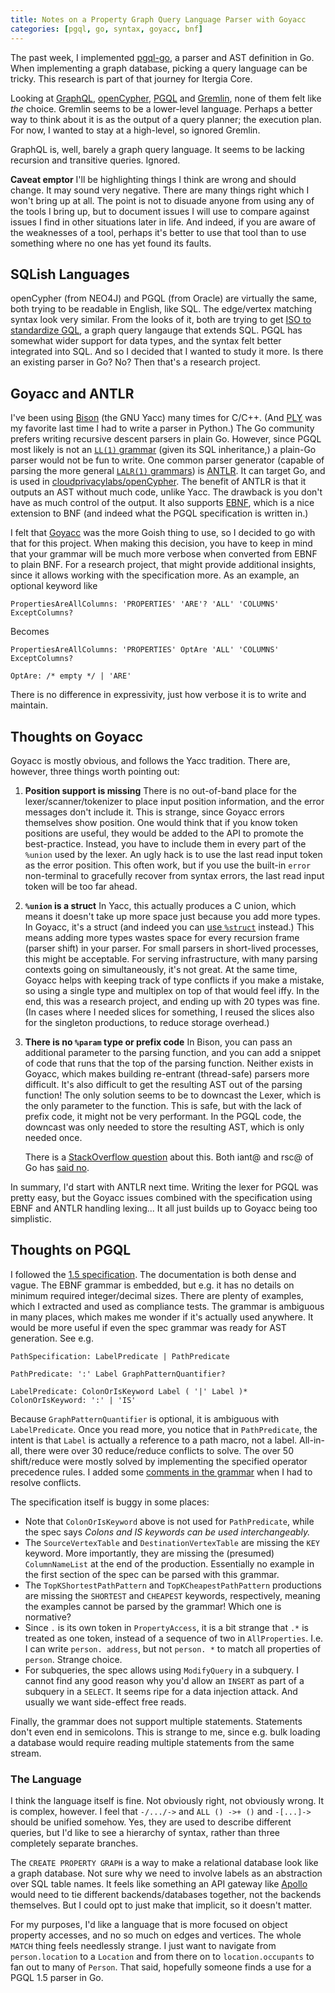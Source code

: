 ```yaml
---
title: Notes on a Property Graph Query Language Parser with Goyacc
categories: [pgql, go, syntax, goyacc, bnf]
---
```


The past week, I implemented [pgql-go](https://github.com/itergia/pgql-go), a parser and AST definition in Go.
When implementing a graph database, picking a query language can be tricky.
This research is part of that journey for Itergia Core.

Looking at [GraphQL](https://graphql.org/), [openCypher](https://opencypher.org/), [PGQL](https://pgql-lang.org/) and [Gremlin](https://tinkerpop.apache.org/gremlin.html), none of them felt like *the* choice.
Gremlin seems to be a lower-level language.
Perhaps a better way to think about it is as the output of a query planner; the execution plan.
For now, I wanted to stay at a high-level, so ignored Gremlin.

GraphQL is, well, barely a graph query language.
It seems to be lacking recursion and transitive queries.
Ignored.

**Caveat emptor** I'll be highlighting things I think are wrong and should change.
It may sound very negative.
There are many things right which I won't bring up at all.
The point is not to disuade anyone from using any of the tools I bring up, but to document issues I will use to compare against issues I find in other situations later in life.
And indeed, if you are aware of the weaknesses of a tool, perhaps it's better to use that tool than to use something where no one has yet found its faults.

## SQLish Languages

openCypher (from NEO4J) and PGQL (from Oracle) are virtually the same, both trying to be readable in English, like SQL.
The edge/vertex matching syntax look very similar.
From the looks of it, both are trying to get [ISO to standardize GQL](https://www.gqlstandards.org/existing-languages), a graph query langauge that extends SQL.
PGQL has somewhat wider support for data types, and the syntax felt better integrated into SQL.
And so I decided that I wanted to study it more.
Is there an existing parser in Go?
No?
Then that's a research project.

## Goyacc and ANTLR

I've been using [Bison](https://www.gnu.org/software/bison/) (the GNU Yacc) many times for C/C++.
(And [PLY](https://ply.readthedocs.io/en/latest/index.html) was my favorite last time I had to write a parser in Python.)
The Go community prefers writing recursive descent parsers in plain Go.
However, since PGQL most likely is not an [`LL(1)` grammar](https://en.wikipedia.org/wiki/LL_grammar) (given its SQL inheritance,) a plain-Go parser would not be fun to write.
One common parser generator (capable of parsing the more general [`LALR(1)` grammars](https://en.wikipedia.org/wiki/LALR_parser)) is [ANTLR](https://www.antlr.org/).
It can target Go, and is used in [cloudprivacylabs/openCypher](https://github.com/cloudprivacylabs/opencypher).
The benefit of ANTLR is that it outputs an AST without much code, unlike Yacc.
The drawback is you don't have as much control of the output.
It also supports [EBNF](https://en.wikipedia.org/wiki/Extended_Backus%E2%80%93Naur_form), which is a nice extension to BNF (and indeed what the PGQL specification is written in.)

I felt that [Goyacc](https://pkg.go.dev/golang.org/x/tools/cmd/goyacc) was the more Goish thing to use, so I decided to go with that for this project.
When making this decision, you have to keep in mind that your grammar will be much more verbose when converted from EBNF to plain BNF.
For a research project, that might provide additional insights, since it allows working with the specification more.
As an example, an optional keyword like

```
PropertiesAreAllColumns: 'PROPERTIES' 'ARE'? 'ALL' 'COLUMNS' ExceptColumns?
```

Becomes

```
PropertiesAreAllColumns: 'PROPERTIES' OptAre 'ALL' 'COLUMNS' ExceptColumns?

OptAre: /* empty */ | 'ARE'
```

There is no difference in expressivity, just how verbose it is to write and maintain.

## Thoughts on Goyacc

Goyacc is mostly obvious, and follows the Yacc tradition.
There are, however, three things worth pointing out:

1. **Position support is missing**
   There is no out-of-band place for the lexer/scanner/tokenizer to place input position information, and the error messages don't include it.
   This is strange, since Goyacc errors themselves show position.
   One would think that if you know token positions are useful, they would be added to the API to promote the best-practice.
   Instead, you have to include them in every part of the `%union` used by the lexer.
   An ugly hack is to use the last read input token as the error position.
   This often work, but if you use the built-in `error` non-terminal to gracefully recover from syntax errors, the last read input token will be too far ahead.
2. **`%union` is a struct**
   In Yacc, this actually produces a C union, which means it doesn't take up more space just because you add more types.
   In Goyacc, it's a struct (and indeed you can [use `%struct`](https://cs.opensource.google/go/x/tools/+/refs/tags/v0.3.0:cmd/goyacc/yacc.go;l=324;drc=5fef6fdaed6f1d9428caf7126087ec67105ab1df) instead.)
   This means adding more types wastes space for every recursion frame (parser shift) in your parser.
   For small parsers in short-lived processes, this might be acceptable.
   For serving infrastructure, with many parsing contexts going on simultaneously, it's not great.
   At the same time, Goyacc helps with keeping track of type conflicts if you make a mistake, so using a single type and multiplex on top of that would feel iffy.
   In the end, this was a research project, and ending up with 20 types was fine.
   (In cases where I needed slices for something, I reused the slices also for the singleton productions, to reduce storage overhead.)
3. **There is no `%param` type or prefix code**
   In Bison, you can pass an additional parameter to the parsing function, and you can add a snippet of code that runs that the top of the parsing function.
   Neither exists in Goyacc, which makes building re-entrant (thread-safe) parsers more difficult.
   It's also difficult to get the resulting AST out of the parsing function!
   The only solution seems to be to downcast the Lexer, which is the only parameter to the function.
   This is safe, but with the lack of prefix code, it might not be very performant.
   In the PGQL code, the downcast was only needed to store the resulting AST, which is only needed once.

   There is a [StackOverflow question](https://stackoverflow.com/questions/55897562/goyacc-getting-context-to-the-yacc-parser-no-param) about this.
   Both iant@ and rsc@ of Go has [said no](https://github.com/golang/tools/pull/94#issuecomment-491940404).

In summary, I'd start with ANTLR next time.
Writing the lexer for PGQL was pretty easy, but the Goyacc issues combined with the specification using EBNF and ANTLR handling lexing...
It all just builds up to Goyacc being too simplistic.

## Thoughts on PGQL

I followed the [1.5 specification](https://pgql-lang.org/spec/1.5/).
The documentation is both dense and vague.
The EBNF grammar is embedded, but e.g. it has no details on minimum required integer/decimal sizes.
There are plenty of examples, which I extracted and used as compliance tests.
The grammar is ambiguous in many places, which makes me wonder if it's actually used anywhere.
It would be more useful if even the spec grammar was ready for AST generation.
See e.g.

```
PathSpecification: LabelPredicate | PathPredicate

PathPredicate: ':' Label GraphPatternQuantifier?

LabelPredicate: ColonOrIsKeyword Label ( '|' Label )*
ColonOrIsKeyword: ':' | 'IS'
```

Because `GraphPatternQuantifier` is optional, it is ambiguous with `LabelPredicate`.
Once you read more, you notice that in `PathPredicate`, the intent is that `Label` is actually a reference to a path macro, not a label.
All-in-all, there were over 30 reduce/reduce conflicts to solve.
The over 50 shift/reduce were mostly solved by implementing the specified operator precedence rules.
I added some [comments in the grammar](https://github.com/itergia/pgql-go/blob/main/parser/internal/parser/pgql.y) when I had to resolve conflicts.

The specification itself is buggy in some places:

* Note that `ColonOrIsKeyword` above is not used for `PathPredicate`, while the spec says *Colons and IS keywords can be used interchangeably.*
* The `SourceVertexTable` and `DestinationVertexTable` are missing the `KEY` keyword.
  More importantly, they are missing the (presumed) `ColumnNameList` at the end of the production.
  Essentially no example in the first section of the spec can be parsed with this grammar.
* The `TopKShortestPathPattern` and `TopKCheapestPathPattern` productions are missing the `SHORTEST` and `CHEAPEST` keywords, respectively, meaning the examples cannot be parsed by the grammar!
  Which one is normative?
* Since `.` is its own token in `PropertyAccess`, it is a bit strange that `.*` is treated as one token, instead of a sequence of two in `AllProperties`.
  I.e. I can write `person. address`, but not `person. *` to match all properties of `person`.
  Strange choice.
* For subqueries, the spec allows using `ModifyQuery` in a subquery.
  I cannot find any good reason why you'd allow an `INSERT` as part of a subquery in a `SELECT`.
  It seems ripe for a data injection attack.
  And usually we want side-effect free reads.

Finally, the grammar does not support multiple statements.
Statements don't even end in semicolons.
This is strange to me, since e.g. bulk loading a database would require reading multiple statements from the same stream.

### The Language

I think the language itself is fine.
Not obviously right, not obviously wrong.
It is complex, however.
I feel that `-/.../->` and `ALL () ->+ ()` and `-[...]->` should be unified somehow.
Yes, they are used to describe different queries, but I'd like to see a hierarchy of syntax, rather than three completely separate branches.

The `CREATE PROPERTY GRAPH` is a way to make a relational database look like a graph database.
Not sure why we need to involve labels as an abstraction over SQL table names.
It feels like something an API gateway like [Apollo](https://www.apollographql.com/) would need to tie different backends/databases together, not the backends themselves.
But I could opt to just make that implicit, so it doesn't matter.

For my purposes, I'd like a language that is more focused on object property accesses, and no so much on edges and vertices.
The whole `MATCH` thing feels needlessly strange.
I just want to navigate from `person.location` to a `Location` and from there on to `location.occupants` to fan out to many of `Person`.
That said, hopefully someone finds a use for a PGQL 1.5 parser in Go.
